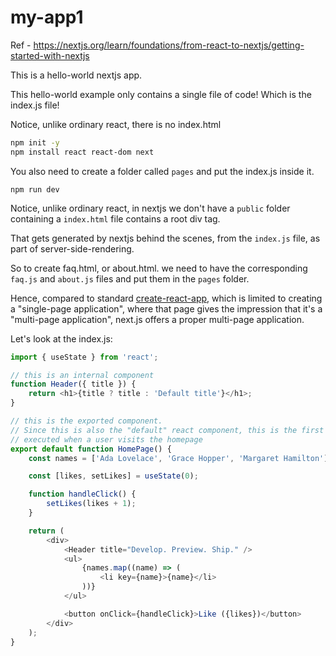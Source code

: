 # my-app1

Ref - https://nextjs.org/learn/foundations/from-react-to-nextjs/getting-started-with-nextjs

This is a hello-world nextjs app. 

This hello-world example only contains a single file of code! Which is the index.js file!

Notice, unlike ordinary react, there is no index.html


```bash
npm init -y
npm install react react-dom next
```

You also need to create a folder called `pages` and put the index.js inside it. 

```
npm run dev
```

Notice, unlike ordinary react, in nextjs we don't have a `public` folder containing a `index.html` file contains a root div tag. 

That gets generated by nextjs behind the scenes, from the `index.js` file, as part of server-side-rendering.

So to create faq.html, or about.html. we need to have the corresponding `faq.js` and `about.js` files and put them in the `pages` folder. 

Hence, compared to standard [create-react-app](https://reactjs.org/docs/create-a-new-react-app.html#recommended-toolchains), which is limited
to creating a "single-page application", where that page gives the impression 
that it's a "multi-page application", next.js offers a proper multi-page application.


Let's look at the index.js:

```javascript
import { useState } from 'react';

// this is an internal component
function Header({ title }) {
    return <h1>{title ? title : 'Default title'}</h1>;
}

// this is the exported component. 
// Since this is also the "default" react component, this is the first component that gets
// executed when a user visits the homepage
export default function HomePage() {
    const names = ['Ada Lovelace', 'Grace Hopper', 'Margaret Hamilton'];

    const [likes, setLikes] = useState(0);

    function handleClick() {
        setLikes(likes + 1);
    }

    return (
        <div>
            <Header title="Develop. Preview. Ship." />
            <ul>
                {names.map((name) => (
                    <li key={name}>{name}</li>
                ))}
            </ul>

            <button onClick={handleClick}>Like ({likes})</button>
        </div>
    );
}
```


